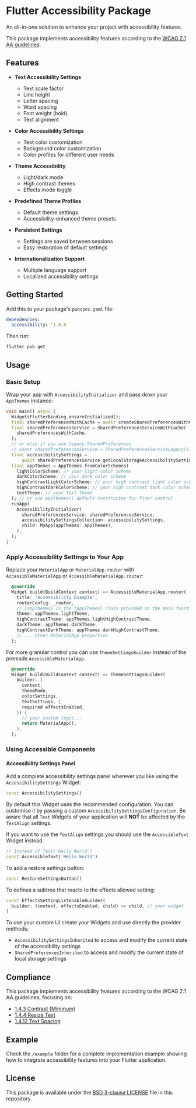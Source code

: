# Flutter Accessibility Package

An all-in-one solution to enhance your project with accessibility features.

This package implements accessibility features according to the [WCAG 2.1 AA guidelines](https://www.w3.org/TR/WCAG21/).

## Features

- **Text Accessibility Settings**
  - Text scale factor
  - Line height
  - Letter spacing
  - Word spacing
  - Font weight (bold)
  - Text alignment

- **Color Accessibility Settings**
  - Text color customization
  - Background color customization
  - Color profiles for different user needs

- **Theme Accessibility**
  - Light/dark mode
  - High contrast themes
  - Effects mode toggle

- **Predefined Theme Profiles**
  - Default theme settings
  - Accessibility-enhanced theme presets

- **Persistent Settings**
  - Settings are saved between sessions
  - Easy restoration of default settings

- **Internationalization Support**
  - Multiple language support
  - Localized accessibility settings

## Getting Started

Add this to your package's `pubspec.yaml` file:

```yaml
dependencies:
  accessibility: ^1.0.0
```

Then run:

```bash
flutter pub get
```

## Usage

### Basic Setup

Wrap your app with `AccessibilityInitializer` and pass down your `AppThemes` instance:

```dart
void main() async {
  WidgetsFlutterBinding.ensureInitialized();
  final sharedPreferencesWithCache = await createSharedPreferencesWithCache();
  final sharedPreferencesService = SharedPreferencesServiceWithCache(
    sharedPreferencesWithCache,
  );
  // or else if you use legacy SharedPreferences
  // const sharedPreferencesService = SharedPreferencesServiceLegacy();
  final accessibilitySettings =
      await sharedPreferencesService.getLocalStorageAccessibilitySettings();
  final appThemes = AppThemes.fromColorSchemes(
    lightColorScheme: // your light color scheme
    darkColorScheme: // your dark color scheme
    highContrastLightColorScheme: // your high contrast light color scheme
    highContrastDarkColorScheme: // your high contrast dark color scheme
    textTheme: // your text theme
  ); // or use AppThemes() default constructor for finer control
  runApp(
    AccessibilityInitializer(
      sharedPreferencesService: sharedPreferencesService,
      accessibilitySettingsCollection: accessibilitySettings,
      child: MyApp(appThemes: appThemes),
    ),
  );
}
```

### Apply Accessibility Settings to Your App

Replace your `MaterialApp` or `MaterialApp.router` with `AccessibleMaterialApp` or `AccessibleMaterialApp.router`:

```dart
  @override
  Widget build(BuildContext context) => AccessibleMaterialApp.router(
    title: 'Accessibility Example',
    routerConfig: _router,
    // [appThemes] is the [AppThemes] class provided in the main function
    theme: appThemes.lightTheme,
    highContrastTheme: appThemes.lightHighContrastTheme,
    darkTheme: appThemes.darkTheme,
    highContrastDarkTheme: appThemes.darkHighContrastTheme,
    // ... other MaterialApp properties
  );
```

For more granular control you can use `ThemeSettingsBuilder` instead of the premade `AccessibleMaterialApp`.

```dart
  @override
  Widget build(BuildContext context) => ThemeSettingsBuilder(
    builder: (
      context,
      themeMode,
      colorSettings,
      textSettings, {
      required effectsEnabled,
    }) {
      // your custom logic...
      return MaterialApp(),
    },
  );
```

### Using Accessible Components

#### Accessibility Settings Panel

Add a complete accessibility settings panel wherever you like using the `AccessibilitySettings` Widget:

```dart
const AccessibilitySettings()
```

By default this Widget uses the recommended configuration.
You can customise it by passing a custom `AccessibilitySettingsConfiguration`.
Be aware that all `Text` Widgets of your application will **NOT** be affected by the `TextAlign` settings.

If you want to use the `TextAlign` settings you should use the `AccessibleText` Widget instead.

```dart
// Instead of Text('Hello World')
const AccessibleText('Hello World')
```

To add a restore settings button:

```dart
const RestoreSettingsButton()
```

To defines a subtree that reacts to the effects allowed setting:

```dart
const EffectsSettingListenableBuilder(
  builder: (context, effectsEnabled, child) => child, // your widget
)
```

To use your custom UI create your Widgets and use directly the provider methods:

- `AccessibilitySettingsInherited` to access and modify the current state of the accessibility settings
- `SharedPreferencesInherited` to access and modify the current state of local storage settings

## Compliance

This package implements accessibility features according to the WCAG 2.1 AA guidelines, focusing on:

- [1.4.3 Contrast (Minimum)](https://www.w3.org/TR/WCAG21/#contrast-minimum)
- [1.4.4 Resize Text](https://www.w3.org/TR/WCAG21/#resize-text)
- [1.4.12 Text Spacing](https://www.w3.org/TR/WCAG21/#text-spacing)

## Example

Check the `/example` folder for a complete implementation example showing how to integrate accessibility features into your Flutter application.

## License

This package is available under the [BSD 3-clause LICENSE](LICENSE) file in this repository.
